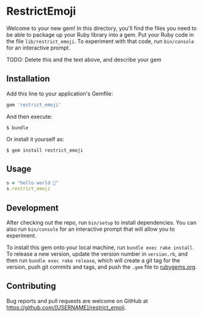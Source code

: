 # RestrictEmoji

Welcome to your new gem! In this directory, you'll find the files you need to be able to package up your Ruby library into a gem. Put your Ruby code in the file `lib/restrict_emoji`. To experiment with that code, run `bin/console` for an interactive prompt.

TODO: Delete this and the text above, and describe your gem

## Installation

Add this line to your application's Gemfile:

```ruby
gem 'restrict_emoji'
```

And then execute:

    $ bundle

Or install it yourself as:

    $ gem install restrict_emoji

## Usage

``` ruby
s = "hello world 🙆"
s.restrict_emoji
```

## Development

After checking out the repo, run `bin/setup` to install dependencies. You can also run `bin/console` for an interactive prompt that will allow you to experiment.

To install this gem onto your local machine, run `bundle exec rake install`. To release a new version, update the version number in `version.rb`, and then run `bundle exec rake release`, which will create a git tag for the version, push git commits and tags, and push the `.gem` file to [rubygems.org](https://rubygems.org).

## Contributing

Bug reports and pull requests are welcome on GitHub at https://github.com/[USERNAME]/restrict_emoji.
